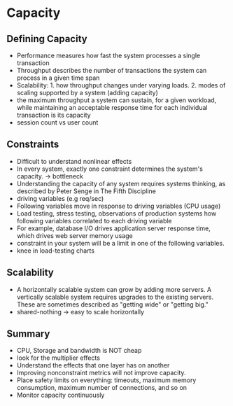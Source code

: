 # Capacity

## Defining Capacity
*  Performance measures how fast the system processes a single transaction
* Throughput describes the number of transactions the system can process in a given time span
* Scalability: 1. how throughput changes under varying loads. 2. modes of scaling supported by a system (adding capacity)
* the maximum throughput a system can sustain, for a given workload, while maintaining an acceptable response time for each individual transaction is its capacity
* session count vs user count

## Constraints
* Difficult to understand nonlinear effects
* In every system, exactly one constraint determines the system's capacity. -> bottleneck
* Understanding the capacity of any system requires systems thinking, as described by Peter Senge in The Fifth Discipline
* driving variables (e.g req/sec)
* Following variables move in response to driving variables (CPU usage)
* Load testing, stress testing, observations of production systems how following variables correlated to each driving variable
* For example, database I/O drives application server response time, which drives web server memory usage
* constraint in your system will be a limit in one of the following variables.
* knee in load-testing charts

## Scalability

* A horizontally scalable system can grow by adding more servers. A vertically scalable system requires upgrades to the existing servers. These are sometimes described as "getting wide" or "getting big."
* shared-nothing -> easy to scale horizontally

## Summary

* CPU, Storage and bandwidth is NOT cheap
* look for the multiplier effects
* Understand the effects that one layer has on another
* Improving nonconstraint metrics will not improve capacity.
* Place safety limits on everything: timeouts, maximum memory consumption, maximum number of connections, and so on
* Monitor capacity continuously